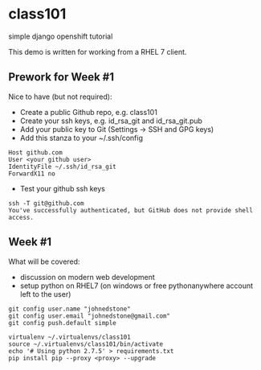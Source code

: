 # class101
simple django openshift tutorial

This demo is written for working from a RHEL 7 client.

## Prework for Week #1

Nice to have (but not required):

* Create a public Github repo, e.g. class101
* Create your ssh keys, e.g. id_rsa_git and id_rsa_git.pub
* Add your public key to Git (Settings -> SSH and GPG keys)
* Add this stanza to your ~/.ssh/config

```
Host github.com
User <your github user>
IdentityFile ~/.ssh/id_rsa_git
ForwardX11 no
```

* Test your github ssh keys

```
ssh -T git@github.com
You've successfully authenticated, but GitHub does not provide shell access.
```

## Week #1
What will be covered:

* discussion on modern web development
* setup python on RHEL7 (on windows or free pythonanywhere account left to the user)

```
git config user.name "johnedstone"
git config user.email "johnedstone@gmail.com"
git config push.default simple

virtualenv ~/.virtualenvs/class101
source ~/.virtualenvs/class101/bin/activate
echo '# Using python 2.7.5' > requirements.txt
pip install pip --proxy <proxy> --upgrade

```

